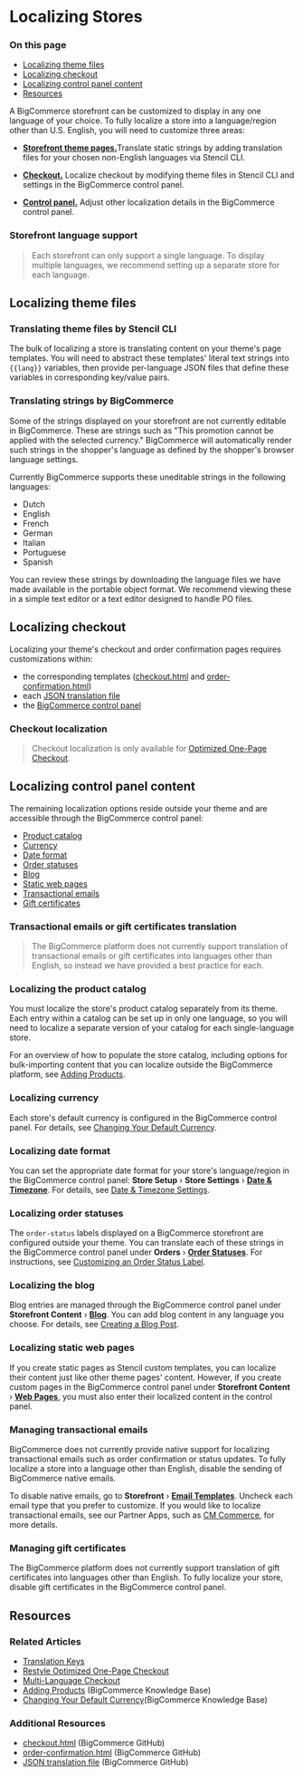 # Localizing Stores

<div class="otp" id="no-index">

### On this page
- [Localizing theme files](#localizing-theme-files)
- [Localizing checkout](#localizing-checkout)
- [Localizing control panel content](#localizing-control-panel-content)
- [Resources](#resources)

</div>

A BigCommerce storefront can be customized to display in any one language of your choice. To fully localize a store into a language/region other than U.S. English, you will need to customize three areas:

* [**Storefront theme pages.**](#translating-theme-files-via-stencil-cli)Translate static strings by adding translation files for your chosen non-English languages via Stencil CLI.

* [**Checkout.**](#localizing-checkout) Localize checkout by modifying theme files in Stencil CLI and settings in the BigCommerce control panel.

* [**Control panel.**](#localizing-control-panel-content) Adjust other localization details in the BigCommerce control panel.

<div class="HubBlock--callout">
<div class="CalloutBlock--info">
<div class="HubBlock-content">

<!-- theme: info -->

### Storefront language support
> Each storefront can only support a single language. To display multiple languages, we recommend setting up a separate store for each language.

</div>
</div>
</div>

## Localizing theme files

### Translating theme files by Stencil CLI

The bulk of localizing a store is translating content on your theme's page templates. You will need to abstract these templates' literal text strings into `{{lang}}` variables, then provide per-language JSON files that define these variables in corresponding key/value pairs.

### Translating strings by BigCommerce

Some of the strings displayed on your storefront are not currently editable in BigCommerce. These are strings such as "This promotion cannot be applied with the selected currency." BigCommerce will automatically render such strings in the shopper's language as defined by the shopper's browser language settings.


Currently BigCommerce supports these uneditable strings in the following languages:
* Dutch
* English
* French
* German
* Italian
* Portuguese
* Spanish

You can review these strings by downloading the language files we have made available in the portable object format. We recommend viewing these in a simple text editor or a text editor designed to handle PO files.

## Localizing checkout

Localizing your theme's checkout and order confirmation pages requires customizations within:

* the corresponding templates ([checkout.html](https://github.com/bigcommerce/cornerstone/blob/master/templates/pages/checkout.html) and [order-confirmation.html](https://github.com/bigcommerce/cornerstone/blob/master/templates/pages/order-confirmation.html))
* each [JSON translation file](https://github.com/bigcommerce/cornerstone/tree/master/lang)
* the [BigCommerce control panel](http://login.bigcommerce.com/deep-links/manage/)

<div class="HubBlock--callout">
<div class="CalloutBlock--warning">
<div class="HubBlock-content">

<!-- theme: warning -->

### Checkout localization
> Checkout localization is only available for [Optimized One-Page Checkout](https://developer.bigcommerce.com/stencil-docs/customizing-checkout/optimized-one-page-checkout).

</div>
</div>
</div>

## Localizing control panel content

The remaining localization options reside outside your theme and are accessible through the BigCommerce control panel:

* [Product catalog](#product-catalog)
* [Currency](#currency)
* [Date format](#date-format)
* [Order statuses](#order-statuses)
* [Blog](#blog)
* [Static web pages](#static-web-pages)
* [Transactional emails](#transactional-emails)
* [Gift certificates](#gift-certificates)

<div class="HubBlock--callout">
<div class="CalloutBlock--warning">
<div class="HubBlock-content">

<!-- theme: warning -->

### Transactional emails or gift certificates translation
> The BigCommerce platform does not currently support translation of transactional emails or gift certificates into languages other than English, so instead we have provided a best practice for each.

</div>
</div>
</div>

### Localizing the product catalog

You must localize the store's product catalog separately from its theme. Each entry within a catalog can be set up in only one language, so you will need to localize a separate version of your catalog for each single-language store.

For an overview of how to populate the store catalog, including options for bulk-importing content that you can localize outside the BigCommerce platform, see [Adding Products](https://support.bigcommerce.com/s/article/Adding-Products-v3).

### Localizing currency
Each store's default currency is configured in the BigCommerce control panel. For details, see [Changing Your Default Currency](https://support.bigcommerce.com/s/article/Managing-Currencies#default).

### Localizing date format
You can set the appropriate date format for your store's language/region in the BigCommerce control panel: **Store Setup** › **Store Settings** › [**Date & Timezone**](http://login.bigcommerce.com/deep-links/manage/settings/store). For details, see [Date & Timezone Settings](https://support.bigcommerce.com/s/article/Store-Settings#date-time).

### Localizing order statuses
The `order-status` labels displayed on a BigCommerce storefront are configured outside your theme. You can translate each of these strings in the BigCommerce control panel under **Orders** ›
 [**Order Statuses**](http://login.bigcommerce.com/deep-links/manage/orders/order-statuses). For instructions, see [Customizing an Order Status Label](https://support.bigcommerce.com/s/article/Order-Statuses#rename).

### Localizing the blog
Blog entries are managed through the BigCommerce control panel under **Storefront Content** ›
 [**Blog**](https://login.mybigcommerce.com/manage/content/blog). You can add blog content in any language you choose. For details, see [Creating a Blog Post](https://support.bigcommerce.com/s/article/Using-the-Built-In-Blog#creating-post).

### Localizing static web pages
If you create static pages as Stencil custom templates, you can localize their content just like other theme pages' content. However, if you create custom pages in the BigCommerce control panel under **Storefront Content** › [**Web Pages**](http://login.bigcommerce.com/deep-links/manage/content/pages), you must also enter their localized content in the control panel.

### Managing transactional emails

BigCommerce does not currently provide native support for localizing transactional emails such as order confirmation or status updates. To fully localize a store into a language other than English, disable the sending of BigCommerce native emails.

To disable native emails, go to **Storefront** › [**Email Templates**](http://login.bigcommerce.com/deep-links//manage/storefront-manager/email-templates). Uncheck each email type that you prefer to customize. If you would like to localize transactional emails, see our Partner Apps, such as [CM Commerce](https://www.bigcommerce.com/apps/cm-commerce/), for more details.

### Managing gift certificates

The BigCommerce platform does not currently support translation of gift certificates into languages other than English. To fully localize your store, disable gift certificates in the BigCommerce control panel.


## Resources

### Related Articles

* [Translation Keys](https://developer.bigcommerce.com/stencil-docs/localization/translation-keys)
* [Restyle Optimized One-Page Checkout](https://developer.bigcommerce.com/stencil-docs/customizing-checkout/optimized-one-page-checkout)
* [Multi-Language Checkout](https://developer.bigcommerce.com/stencil-docs/localization/multi-language-checkout)
* [Adding Products](https://support.bigcommerce.com/s/article/Adding-Products-v3) (BigCommerce Knowledge Base)
* [Changing Your Default Currency](https://support.bigcommerce.com/s/article/Managing-Currencies#default)(BigCommerce Knowledge Base)

### Additional Resources

* [checkout.html](https://github.com/bigcommerce/cornerstone/blob/master/templates/pages/checkout.html) (BigCommerce GitHub)
* [order-confirmation.html](https://github.com/bigcommerce/cornerstone/blob/master/templates/pages/order-confirmation.html) (BigCommerce GitHub)
* [JSON translation file](https://github.com/bigcommerce/cornerstone/tree/master/lang) (BigCommerce GitHub)
